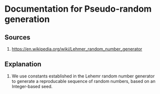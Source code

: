 # Documentation for Pseudo-random generation

## Sources
1. https://en.wikipedia.org/wiki/Lehmer_random_number_generator

## Explanation
1. We use constants established in the Lehemr random number generator to generate a reproducable sequence of random numbers, based on an Integer-based seed.